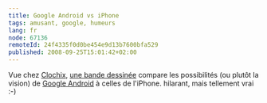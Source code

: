 ```yaml
---
title: Google Android vs iPhone
tags: amusant, google, humeurs
lang: fr
node: 67136
remoteId: 24f4335f0d0be454e9d13b7600bfa529
published: 2008-09-25T15:01:42+02:00
---
```


Vue chez [Clochix](http://www.clochix.net/post/2008/09/24/Apple-c-est-fini), [une bande dessinée](http://www.geekculture.com/joyoftech/joyarchives/1154.html) compare les possibilités (ou plutôt la vision) de [Google Android](http://code.google.com/android/) à celles de l'iPhone. hilarant, mais tellement vrai :-)

